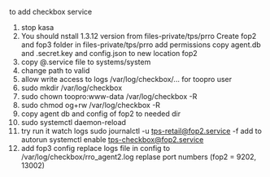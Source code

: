 to add checkbox service

1. stop kasa
2. You should nstall 1.3.12 version from files-private/tps/prro
Create fop2 and fop3 folder in files-private/tps/prro add permissions
copy agent.db and .secret.key and config.json to new location fop2
3. copy @.service file to systems/system
4. change path to valid
5. allow write access to logs /var/log/checkbox/... for toopro user
6. sudo mkdir /var/log/checkbox 
7. sudo chown toopro:www-data /var/log/checkbox -R
8. sudo chmod og+rw /var/log/checkbox -R
9. copy agent db and config of fop2 to needed dir
10. sudo systemctl daemon-reload 
11. try run it
watch logs sudo journalctl -u tps-retail@fop2.service -f
add to autorun systemctl enable tps-checkbox@fop2.service
12. add fop3 config
replace logs file in config to 
/var/log/checkbox/rro_agent2.log
replase port numbers (fop2 = 9202, 13002)
